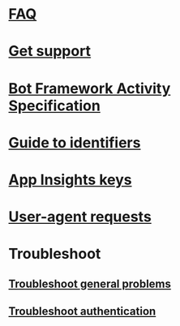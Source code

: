 # [FAQ](../bot-service-resources-bot-framework-faq.md)
# [Get support](../bot-service-resources-links-help.md)
# [Bot Framework Activity Specification](../bot-service-activity-spec.md)
# [Guide to identifiers](../bot-service-resources-identifiers-guide.md)
# [App Insights keys](../bot-service-resources-app-insights-keys.md)
# [User-agent requests](../bot-service-resources-user-agent.md)
# Troubleshoot
## [Troubleshoot general problems](../bot-service-troubleshoot-general-problems.md)
## [Troubleshoot authentication](../bot-service-troubleshoot-authentication-problems.md)

